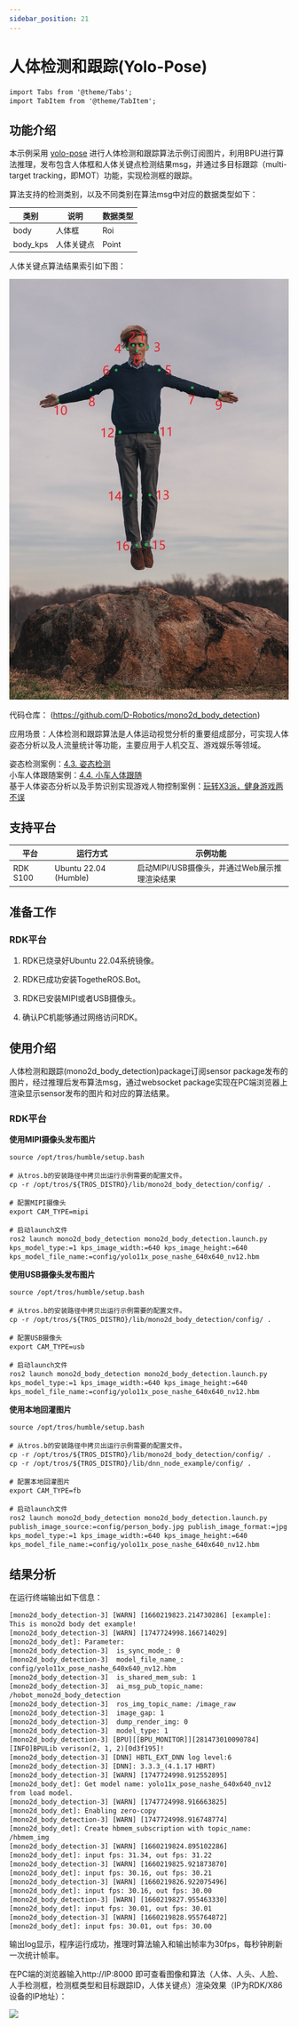 ```yaml
---
sidebar_position: 21
---
```

# 人体检测和跟踪(Yolo-Pose)

```mdx-code-block
import Tabs from '@theme/Tabs';
import TabItem from '@theme/TabItem';
```

## 功能介绍

本示例采用 [yolo-pose](https://docs.ultralytics.com/zh/tasks/pose/) 进行人体检测和跟踪算法示例订阅图片，利用BPU进行算法推理，发布包含人体框和人体关键点检测结果msg，并通过多目标跟踪（multi-target tracking，即MOT）功能，实现检测框的跟踪。

算法支持的检测类别，以及不同类别在算法msg中对应的数据类型如下：

| 类别     | 说明       | 数据类型 |
| -------- | ---------- | -------- |
| body     | 人体框     | Roi      |
| body_kps | 人体关键点 | Point    |

人体关键点算法结果索引如下图：

![](/../static/img/05_Robot_development/03_boxs/function/image/box_adv/kps_yolo_index.jpeg)


代码仓库： (https://github.com/D-Robotics/mono2d_body_detection)

应用场景：人体检测和跟踪算法是人体运动视觉分析的重要组成部分，可实现人体姿态分析以及人流量统计等功能，主要应用于人机交互、游戏娱乐等领域。

姿态检测案例：[4.3. 姿态检测](../../apps/fall_detection)    
小车人体跟随案例：[4.4. 小车人体跟随](../../apps/car_tracking)  
基于人体姿态分析以及手势识别实现游戏人物控制案例：[玩转X3派，健身游戏两不误](https://developer.d-robotics.cc/forumDetail/112555512834430487)

## 支持平台

| 平台                             | 运行方式     | 示例功能                                                 |
| -------------------------------- | ------------ | -------------------------------------------------------- |
| RDK S100 | Ubuntu 22.04 (Humble) | 启动MIPI/USB摄像头，并通过Web展示推理渲染结果 |

## 准备工作

### RDK平台

1. RDK已烧录好Ubuntu 22.04系统镜像。

2. RDK已成功安装TogetheROS.Bot。

3. RDK已安装MIPI或者USB摄像头。

4. 确认PC机能够通过网络访问RDK。

## 使用介绍

人体检测和跟踪(mono2d_body_detection)package订阅sensor package发布的图片，经过推理后发布算法msg，通过websocket package实现在PC端浏览器上渲染显示sensor发布的图片和对应的算法结果。

### RDK平台

**使用MIPI摄像头发布图片**

```shell
source /opt/tros/humble/setup.bash

# 从tros.b的安装路径中拷贝出运行示例需要的配置文件。
cp -r /opt/tros/${TROS_DISTRO}/lib/mono2d_body_detection/config/ .

# 配置MIPI摄像头
export CAM_TYPE=mipi

# 启动launch文件
ros2 launch mono2d_body_detection mono2d_body_detection.launch.py kps_model_type:=1 kps_image_width:=640 kps_image_height:=640 kps_model_file_name:=config/yolo11x_pose_nashe_640x640_nv12.hbm
```

**使用USB摄像头发布图片**

```shell
source /opt/tros/humble/setup.bash

# 从tros.b的安装路径中拷贝出运行示例需要的配置文件。
cp -r /opt/tros/${TROS_DISTRO}/lib/mono2d_body_detection/config/ .

# 配置USB摄像头
export CAM_TYPE=usb

# 启动launch文件
ros2 launch mono2d_body_detection mono2d_body_detection.launch.py kps_model_type:=1 kps_image_width:=640 kps_image_height:=640 kps_model_file_name:=config/yolo11x_pose_nashe_640x640_nv12.hbm
```

**使用本地回灌图片**

```shell
source /opt/tros/humble/setup.bash

# 从tros.b的安装路径中拷贝出运行示例需要的配置文件。
cp -r /opt/tros/${TROS_DISTRO}/lib/mono2d_body_detection/config/ .
cp -r /opt/tros/${TROS_DISTRO}/lib/dnn_node_example/config/ .

# 配置本地回灌图片
export CAM_TYPE=fb

# 启动launch文件
ros2 launch mono2d_body_detection mono2d_body_detection.launch.py publish_image_source:=config/person_body.jpg publish_image_format:=jpg kps_model_type:=1 kps_image_width:=640 kps_image_height:=640 kps_model_file_name:=config/yolo11x_pose_nashe_640x640_nv12.hbm
```

## 结果分析

在运行终端输出如下信息：

```shell
[mono2d_body_detection-3] [WARN] [1660219823.214730286] [example]: This is mono2d body det example!
[mono2d_body_detection-3] [WARN] [1747724998.166714029] [mono2d_body_det]: Parameter:
[mono2d_body_detection-3]  is_sync_mode_: 0
[mono2d_body_detection-3]  model_file_name_: config/yolo11x_pose_nashe_640x640_nv12.hbm
[mono2d_body_detection-3]  is_shared_mem_sub: 1
[mono2d_body_detection-3]  ai_msg_pub_topic_name: /hobot_mono2d_body_detection
[mono2d_body_detection-3]  ros_img_topic_name: /image_raw
[mono2d_body_detection-3]  image_gap: 1
[mono2d_body_detection-3]  dump_render_img: 0
[mono2d_body_detection-3]  model_type: 1
[mono2d_body_detection-3] [BPU][[BPU_MONITOR]][281473010090784][INFO]BPULib verison(2, 1, 2)[0d3f195]!
[mono2d_body_detection-3] [DNN] HBTL_EXT_DNN log level:6
[mono2d_body_detection-3] [DNN]: 3.3.3_(4.1.17 HBRT)
[mono2d_body_detection-3] [WARN] [1747724998.912552895] [mono2d_body_det]: Get model name: yolo11x_pose_nashe_640x640_nv12 from load model.
[mono2d_body_detection-3] [WARN] [1747724998.916663825] [mono2d_body_det]: Enabling zero-copy
[mono2d_body_detection-3] [WARN] [1747724998.916748774] [mono2d_body_det]: Create hbmem_subscription with topic_name: /hbmem_img
[mono2d_body_detection-3] [WARN] [1660219824.895102286] [mono2d_body_det]: input fps: 31.34, out fps: 31.22
[mono2d_body_detection-3] [WARN] [1660219825.921873870] [mono2d_body_det]: input fps: 30.16, out fps: 30.21
[mono2d_body_detection-3] [WARN] [1660219826.922075496] [mono2d_body_det]: input fps: 30.16, out fps: 30.00
[mono2d_body_detection-3] [WARN] [1660219827.955463330] [mono2d_body_det]: input fps: 30.01, out fps: 30.01
[mono2d_body_detection-3] [WARN] [1660219828.955764872] [mono2d_body_det]: input fps: 30.01, out fps: 30.00
```

输出log显示，程序运行成功，推理时算法输入和输出帧率为30fps，每秒钟刷新一次统计帧率。

在PC端的浏览器输入http://IP:8000 即可查看图像和算法（人体、人头、人脸、人手检测框，检测框类型和目标跟踪ID，人体关键点）渲染效果（IP为RDK/X86设备的IP地址）：

![](/../static/img/05_Robot_development/03_boxs/function/image/box_adv/yolo_pose_render.jpeg)
